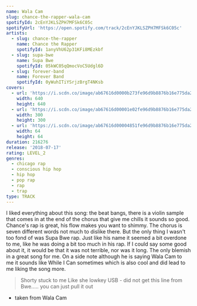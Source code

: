 ```yaml
---
name: Wala Cam
slug: chance-the-rapper-wala-cam
spotifyId: 2cEnYJKLSZPH7MFSk6C05c
spotifyUrl: 'https://open.spotify.com/track/2cEnYJKLSZPH7MFSk6C05c'
artists:
  - slug: chance-the-rapper
    name: Chance the Rapper
    spotifyId: 1anyVhU62p31KFi8MEzkbf
  - slug: supa-bwe
    name: Supa Bwe
    spotifyId: 05kWC05qQmocVoC5Udgl6D
  - slug: forever-band
    name: Forever Band
    spotifyId: 0yWuhITiYSrjzBrgT4NKsb
covers:
  - url: 'https://i.scdn.co/image/ab67616d0000b273fe96d9b8876b16e775da2199'
    width: 640
    height: 640
  - url: 'https://i.scdn.co/image/ab67616d00001e02fe96d9b8876b16e775da2199'
    width: 300
    height: 300
  - url: 'https://i.scdn.co/image/ab67616d00004851fe96d9b8876b16e775da2199'
    width: 64
    height: 64
duration: 216276
release: '2018-07-17'
rating: LEVEL_2
genres:
  - chicago rap
  - conscious hip hop
  - hip hop
  - pop rap
  - rap
  - trap
type: TRACK
---
```

I liked everything about this song: the beat bangs, there is a violin sample that comes in
at the end of the chorus that give me chills it sounds so good. Chance's rap is great,
his flow makes you want to shimmy. The chorus is seven different words not much to dislike
there. But the only thing I wasn't too fond of was Supa Bwe rap. Just like his name it
seemed a bit overdone to me, like he was doing a bit too much in his rap. If I could say
some good about it, it would be that it was not terrible, nor was it long. The only blemish
in a great song for me. On a side note although he is saying Wala Cam to me it sounds like
While I Can sometimes which is also cool and did lead to me liking the song more.

> Shorty stuck to me
> Like she lowkey USB - did not get this line from Bwe..... you can just pull it out
- taken from Wala Cam
